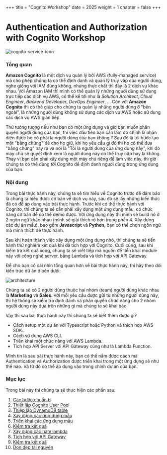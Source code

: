 +++
title = "Cognito Workshop"
date = 2025
weight = 1
chapter = false
+++

# Authentication and Authorization with Cognito Workshop

![cognito-service-icon](/images/cognito.png)

### Tổng quan

**Amazon Cognito** là một dịch vụ quản lý bởi AWS (fully-managed service) mà cho phép chúng ta có thể định danh và quản lý truy vập của người dùng, nghe giống với IAM đúng không, nhưng thực chất thì đây là 2 dịch vụ khác nhau. Với Amazon IAM thì mình có thể quản lý những người dùng sử dụng trực tiếp các dịch vụ AWS, có thể kể tới như là _Solution Architect_, _Cloud Engineer_, _Backend Developer_, _DevOps Engineer_, ... Còn với **Amazon Cognito** thì có thể giúp cho chúng ta quản lý những người dùng ở "bên ngoài", là những người dùng không sử dụng các dịch vụ AWS hoặc sử dụng các dịch vụ AWS gián tiếp.

Thử tưởng tượng nếu như bạn có một ứng dụng và giờ bạn muốn phân quyền người dùng của bạn, thì việc đầu tiên bạn cần làm đó chính là nhận diện được họ có phải là người dùng của bạn không ? Sau đó là tới bước tạo một "bằng chứng" để cho họ giữ, khi họ yêu cầu gì đó thì họ có thể đưa "bằng chứng" này ra và nói là "Tôi là người dùng của ứng dụng này", khi đó máy chủ sẽ quyết định xem là người dùng này có thể truy cập hay là không. Thay vì bạn cần phải xây dựng một máy chủ riêng để làm việc này, thì giờ chúng ta có thể dùng tới Cognito để định danh người dùng trong ứng dụng của bạn.

### Nội dung

Trong bài thực hành này, chúng ta sẽ tìm hiểu về Cognito trước để đảm bảo là chúng ta hiểu được cơ bản về dịch vụ này, sau đó sẽ lấy những kiến thức đã có để áp dụng vào bài thực hành. Trước khi có thể thực hành với Cognito, thì chúng ta sẽ cần phải xây dựng một ứng dụng mẫu, có chức năng cơ bản để có thể demo được. Với ứng dụng này thì mình sẽ build nó ở 2 ngôn ngữ khác nhau (mình sẽ giải thích rõ hơn trong phần 4. Xây dựng các dự án mẫu), bao gồm **Javascript** và **Python**, bạn có thể chọn ngôn ngữ mà mình thích để thực hành.

Sau khi hoàn thành việc xây dựng một ứng dụng nhỏ, thì chúng ta sẽ tiến hành thử nghiệm kết quả khi đã tích hợp với Cognito. Cuối cùng, sau khi kiếm tra kết quả xong, chúng ta sẽ viết tiếp mã nguồn để tiển khai module này với công nghệ server, bằng Lambda và tích hợp với API Gateway.

Để cho bạn có cài nhìn tổng quan hơn về bài thực hành này, thì hãy theo dõi kiến trúc dữ án ở bên dưới:

![architecture](/images/architecture.png)

Chúng ta sẽ có 2 người dùng thuộc hai nhóm (team) người dùng khác nhau là **Marketing** và **Sales**. Với mỗi yêu cầu được gửi từ những người dùng này, thì hệ thống sẽ kiểm tra định danh và phần quyền chức năng cho 2 nhóm người dùng này dựa trên những gì mà chúng ta sẽ khai báo.

Vậy thì sau bài thực hành này thì chúng ta sẽ biết thêm được gì?

- Cách setup một dự án với Typescript hoặc Python và thích hợp AWS SDK..
- Cách sử dụng AWS CLI.
- Triển khai một chức năng với AWS Lambda.
- Tích hợp API Server với API Gateway cũng như là Lambda Function.

Mình tin là sau bài thực hành này, bạn có thể nắm được cách mà Authentication và Authorization được triển khai trong một ứng dụng sẽ như thế nào. Và từ đó có thể áp dụng vào trong chính dự án của bạn.

### Mục lục

Trong bài này thì chúng ta sẽ thực hiện các phần sau:

1. [Các bước chuẩn bị](/1-preparation)
2. [Thiết lập Cognito User Pool](/2-setup-cognito-user-pool)
3. [Thiệp lập DynamoDB table](/3-setup-dynamodb-table)
4. [Xây dựng các ứng dụng mẫu](/4-build-example-applications)
5. [Triển khai các ứng dụng mẫu](/5-deploy-applications)
6. [Kiểm tra kết quả](/6-test-result)
7. [Xây dựng các hàm lambda](/7-build-lambda-functions)
8. [Tích hợp với API Gateway](/8-integrate-with-api-gateway)
9. [Kiểm tra kết quả](/9-test-result)
10. [Dọn dẹp tài nguyên](/10-clean-up-resources)
